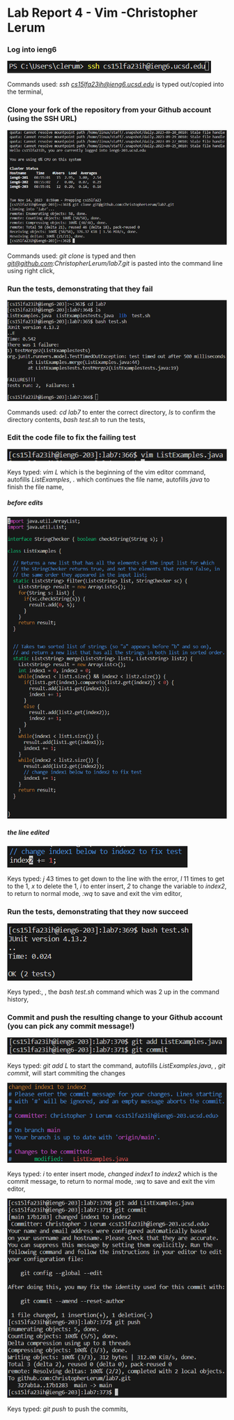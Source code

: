 
<h1>Lab Report 4 - Vim -Christopher Lerum</h1>
<h3>Log into ieng6</h3>

![image](Step4.PNG)

Commands used: *ssh cs15lfa23ih@ieng6.ucsd.edu* is typed out/copied into the terminal, *<enter>*

<h3>Clone your fork of the repository from your Github account (using the SSH URL)</h3>

![image](Step5.PNG)

Commands used: *git clone* is typed and then *git@github.com:ChristopherLerum/lab7.git* is pasted into the command line using right click, *<enter>*

<h3>Run the tests, demonstrating that they fail</h3>

![image](Step6.PNG)

Commands used: *cd lab7* to enter the correct directory, *ls* to confirm the directory contents, *bash test.sh* to run the tests, *<enter>*

<h3>Edit the code file to fix the failing test</h3>

![image](Step7.PNG)

Keys typed: *vim L* which is the beginning of the vim editor command, *<tab>* autofills *ListExamples*, *.* which continues the file name, *<tab>* autofills *java* to finish the file name, *<enter>*

<h5>before edits</h5>

![image](Step7before.PNG)

<h5>the line edited</h5>

![image](Step7after.PNG)

Keys typed: *j* 43 times to get down to the line with the error, *l* 11 times to get to the 1, *x* to delete the 1, *i* to enter insert, *2* to change the variable to *index2*, *<esc>* to return to normal mode, *:wq* to save and exit the vim editor, *<enter>*

<h3>Run the tests, demonstrating that they now succeed</h3>

![image](Step8.PNG)

Keys typed:*<up>*, *<up>*, *<enter>* the *bash test.sh* command which was 2 up in the command history, *<enter>*

<h3>Commit and push the resulting change to your Github account (you can pick any commit message!)</h3>

![image](Step9.PNG)

Keys typed: *git add L* to start the command, *<tab>* autofills *ListExamples.java*, *<enter>*, *git commit*, *<enter>* will start commiting the changes

![image](Step9commit.PNG)

Keys typed: *i* to enter insert mode, *changed index1 to index2* which is the commit message, *<esc>* to return to normal mode, *:wq* to save and exit the vim editor, *<enter>*

![image](Step9push.PNG)

Keys typed: *git push* to push the commits, *<enter>*
